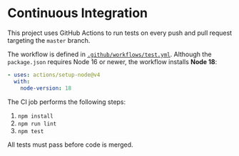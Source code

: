 # Continuous Integration

This project uses GitHub Actions to run tests on every push and pull request targeting the `master` branch.

The workflow is defined in [`.github/workflows/test.yml`](../.github/workflows/test.yml). Although the `package.json` requires Node 16 or newer, the workflow installs **Node 18**:

```yaml
- uses: actions/setup-node@v4
  with:
    node-version: 18
```

The CI job performs the following steps:

1. `npm install`
2. `npm run lint`
3. `npm test`

All tests must pass before code is merged.
